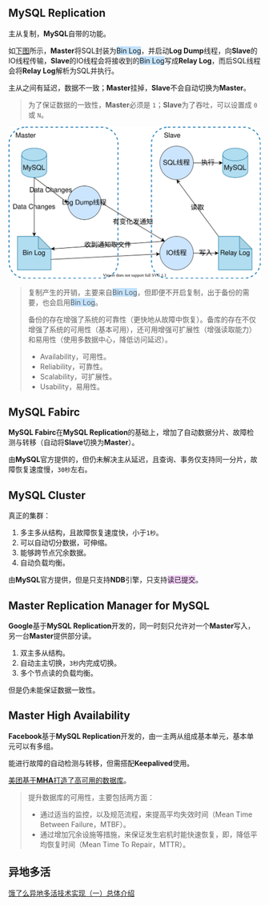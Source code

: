 ## MySQL Replication

主从复制，**MySQL**自带的功能。

如[下图](https://blog.csdn.net/weixin_43750212/article/details/104778156)所示，**Master**将SQL封装为<span style=background:#c2e2ff>Bin Log</span>，并启动**Log Dump**线程，向**Slave**的IO线程传输，**Slave**的IO线程会将接收到的<span style=background:#c2e2ff>Bin Log</span>写成**Relay Log**，而后SQL线程会将**Relay Log**解析为SQL并执行。

主从之间有延迟，数据不一致；**Master**挂掉，**Slave**不会自动切换为**Master**。

> 为了保证数据的一致性，**Master**必须是 `1`；**Slave**为了吞吐，可以设置成 `0` 或 `N`。

![](../images/7/mysql_replication.svg)

> 复制产生的开销，主要来自<span style=background:#c2e2ff>Bin Log</span>，但即便不开启复制，出于备份的需要，也会启用<span style=background:#c2e2ff>Bin Log</span>。
>
> 备份的存在增强了系统的可靠性（更快地从故障中恢复）。备库的存在不仅增强了系统的可用性（基本可用），还可用增强可扩展性（增强读取能力）和易用性（使用多数据中心，降低访问延迟）。
>
> - Availability，可用性。
> - Reliability，可靠性。
> - Scalability，可扩展性。
> - Usability，易用性。



## MySQL Fabirc

**MySQL Fabirc**在**MySQL Replication**的基础上，增加了自动数据分片、故障检测与转移（自动将**Slave**切换为**Master**）。

由**MySQL**官方提供的，但仍未解决主从延迟，且查询、事务仅支持同一分片，故障恢复速度慢，`30秒`左右。



## MySQL Cluster

真正的集群：

1. 多主多从结构，且故障恢复速度快，小于`1秒`。
2. 可以自动切分数据，可伸缩。
3. 能够跨节点冗余数据。
4. 自动负载均衡。

由**MySQL**官方提供，但是只支持**NDB**引擎，只支持<span style=background:#f8d2ff>读已提交</span>。



## Master Replication Manager for MySQL

**Google**基于**MySQL Replication**开发的，同一时刻只允许对一个**Master**写入，另一台**Master**提供部分读。

1. 双主多从结构。
2. 自动主主切换，`3秒`内完成切换。
3. 多个节点读的负载均衡。

但是仍未能保证数据一致性。



## Master High Availability

**Facebook**基于**MySQL Replication**开发的，由一主两从组成基本单元，基本单元可以有多组。

能进行故障的自动检测与转移，但需搭配**Keepalived**使用。

[美团基于**MHA**打造了高可用的数据库](https://tech.meituan.com/2017/06/29/database-availability-architecture.html)。

> 提升数据库的可用性，主要包括两方面：
>
> - 通过适当的监控，以及规范流程，来提高平均失效时间（Mean Time Between Failure，MTBF）。
> - 通过增加冗余设施等措施，来保证发生宕机时能快速恢复，即，降低平均恢复时间（Mean Time To Repair，MTTR）。



## 异地多活

[饿了么异地多活技术实现（一）总体介绍](https://zhuanlan.zhihu.com/p/32009822)

